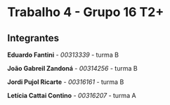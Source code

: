 # Trabalho 4 - Grupo 16 T2+

## Integrantes

**Eduardo Fantini**        - *00313339* - turma B

**João Gabreil Zandoná**   - *00314256* - turma B

**Jordi Pujol Ricarte**    - *00316161* - turma B

**Letícia Cattai Contino** - *00316207* - turma A